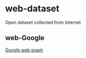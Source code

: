 # web-dataset
Open dataset collected from Internet

## web-Google
[Google web graph](https://snap.stanford.edu/data/web-Google.html)
